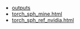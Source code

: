 * [outputs](./outputs/index.html)
* [torch_sph_mine.html](./torch_sph_mine.html)
* [torch_sph_ref_nvidia.html](./torch_sph_ref_nvidia.html)
